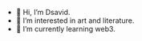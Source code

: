 - 👋 Hi, I’m Dsavid.
- 👀 I’m interested in art and literature.
- 🌱 I’m currently learning web3.

<!---
davidtulipo/davidtulipo is a ✨ special ✨ repository because its `README.md` (this file) appears on your GitHub profile.
You can click the Preview link to take a look at your changes.
--->
